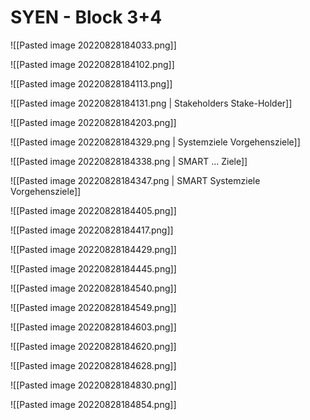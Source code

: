 # SYEN - Block 3+4

![[Pasted image 20220828184033.png]]

![[Pasted image 20220828184102.png]]

![[Pasted image 20220828184113.png]]

![[Pasted image 20220828184131.png | Stakeholders Stake-Holder]]

![[Pasted image 20220828184203.png]]

![[Pasted image 20220828184329.png | Systemziele Vorgehensziele]]

![[Pasted image 20220828184338.png | SMART ... Ziele]]

![[Pasted image 20220828184347.png | SMART Systemziele Vorgehensziele]]

![[Pasted image 20220828184405.png]]

![[Pasted image 20220828184417.png]]

![[Pasted image 20220828184429.png]]

![[Pasted image 20220828184445.png]]

![[Pasted image 20220828184540.png]]

![[Pasted image 20220828184549.png]]

![[Pasted image 20220828184603.png]]

![[Pasted image 20220828184620.png]]

![[Pasted image 20220828184628.png]]

![[Pasted image 20220828184830.png]]

![[Pasted image 20220828184854.png]]

